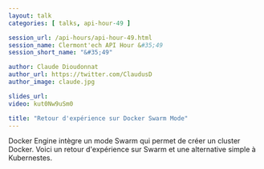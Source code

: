 ```yaml
---
layout: talk
categories: [ talks, api-hour-49 ]

session_url: /api-hours/api-hour-49.html
session_name: Clermont'ech API Hour &#35;49
session_short_name: "&#35;49"

author: Claude Dioudonnat
author_url: https://twitter.com/ClaudusD
author_image: claude.jpg

slides_url:
video: kut0Nw9uSm0

title: "Retour d'expérience sur Docker Swarm Mode"
---
```


Docker Engine intègre un mode Swarm qui permet de créer un cluster Docker. 
Voici un retour d'expérience sur Swarm et une alternative simple à Kubernestes.
